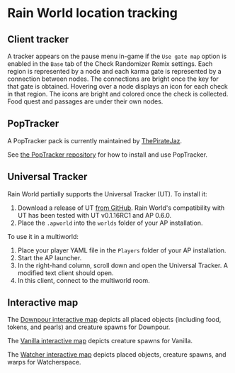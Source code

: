 # Rain World location tracking

## Client tracker
A tracker appears on the pause menu in-game if the `Use gate map` option is enabled
in the `Base` tab of the Check Randomizer Remix settings.
Each region is represented by a node and each karma gate is represented by a connection between nodes.
The connections are bright once the key for that gate is obtained.
Hovering over a node displays an icon for each check in that region.
The icons are bright and colored once the check is collected.
Food quest and passages are under their own nodes.

## PopTracker
A PopTracker pack is currently maintained by
[ThePirateJaz](https://github.com/ThePirateJaz/Rain-World-PopTracker/releases).

See [the PopTracker repository](https://github.com/black-sliver/PopTracker)
for how to install and use PopTracker.

## Universal Tracker
Rain World partially supports the Universal Tracker (UT).
To install it:
1. Download a release of UT [from GitHub](https://github.com/FarisTheAncient/Archipelago/releases).
Rain World's compatibility with UT has been tested with UT v0.1.16RC1 and AP 0.6.0.
2. Place the `.apworld` into the `worlds` folder of your AP installation.

To use it in a multiworld:
1. Place your player YAML file in the `Players` folder of your AP installation.
2. Start the AP launcher.
3. In the right-hand column, scroll down and open the Universal Tracker.  A modified text client should open.
4. In this client, connect to the multiworld room. 

## Interactive map
The [Downpour interactive map](https://rain-world-downpour-map.github.io/map.html?slugcat=white&region=SU)
depicts all placed objects (including food, tokens, and pearls) and creature spawns for Downpour.

The [Vanilla interactive map](https://henpemaz.github.io/Rain-World-Interactive-Map/)
depicts creature spawns for Vanilla.

The [Watcher interactive map](https://alduris.github.io/watcher-map/index.html)
depicts placed objects, creature spawns, and warps for Watcherspace.